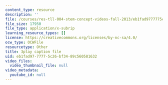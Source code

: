 ```yaml
---
content_type: resource
description: ''
file: /courses/res-tll-004-stem-concept-videos-fall-2013/eb1fad9777775c26bf3489c560581632_IOcrHOc23N4.vtt
file_size: 17950
file_type: application/x-subrip
learning_resource_types: []
license: https://creativecommons.org/licenses/by-nc-sa/4.0/
ocw_type: OCWFile
resourcetype: Other
title: 3play caption file
uid: eb1fad97-7777-5c26-bf34-89c560581632
video_files:
  video_thumbnail_file: null
video_metadata:
  youtube_id: null
---
```

